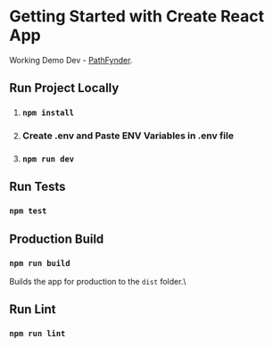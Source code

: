 # Getting Started with Create React App

Working Demo Dev - [PathFynder](https://pathfynder-ca.web.app/).

## Run Project Locally

1. ### `npm install`
2. ### Create .env and Paste ENV Variables in .env file
3. ### `npm run dev`


## Run Tests

### `npm test`

## Production Build

### `npm run build`

Builds the app for production to the `dist` folder.\

## Run Lint

### `npm run lint`
